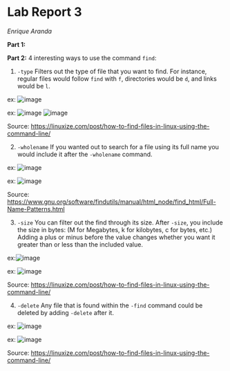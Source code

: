 Lab Report 3
============
_Enrique Aranda_

__Part 1:__


__Part 2:__
4 interesting ways to use the command `find`:
1. `-type`
Filters out the type of file that you want to find. For instance, regular files would follow `find` with `f`, directories would be `d`, and links would be `l`.


ex: ![image](https://github.com/earanda4/cse-15l-lab-report/assets/130427635/4a48af12-2007-4644-924c-71836c123bb8)


ex: ![image](https://github.com/earanda4/cse-15l-lab-report/assets/130427635/63bf7983-a914-4d66-bfc9-6c22ebd35c4b)
![image](https://github.com/earanda4/cse-15l-lab-report/assets/130427635/3f321ba8-55b4-426d-b2c5-8914a9b57934)


Source: https://linuxize.com/post/how-to-find-files-in-linux-using-the-command-line/

2. `-wholename`
If you wanted out to search for a file using its full name you would include it after the `-wholename` command.


ex: ![image](https://github.com/earanda4/cse-15l-lab-report/assets/130427635/65c9318e-3434-488d-bd36-b32cbecd4537)


ex: ![image](https://github.com/earanda4/cse-15l-lab-report/assets/130427635/364fb962-f6fb-480e-8a87-a2e83e4d7ed8)

Source: https://www.gnu.org/software/findutils/manual/html_node/find_html/Full-Name-Patterns.html

3. `-size`
You can filter out the find through its size. After `-size`, you include the size in bytes: (M for Megabytes, k for kilobytes, c for bytes, etc.) Adding a plus or minus before the value changes whether you want it greater than or less than the included value.


ex:![image](https://github.com/earanda4/cse-15l-lab-report/assets/130427635/d95b91d2-7e40-4ad8-b14d-c4b1ce657ffd)


ex: ![image](https://github.com/earanda4/cse-15l-lab-report/assets/130427635/fd84d0dc-9d01-43c8-8c36-e7409275df9f)


Source: https://linuxize.com/post/how-to-find-files-in-linux-using-the-command-line/

4. `-delete`
Any file that is found within the `-find` command could be deleted by adding `-delete` after it.


ex: ![image](https://github.com/earanda4/cse-15l-lab-report/assets/130427635/85f8e613-3ee7-4152-ac3a-4185716337db)


ex: ![image](https://github.com/earanda4/cse-15l-lab-report/assets/130427635/8fcfbbf1-f581-4c8e-8b39-2fa0e530f2e4)


Source: https://linuxize.com/post/how-to-find-files-in-linux-using-the-command-line/



